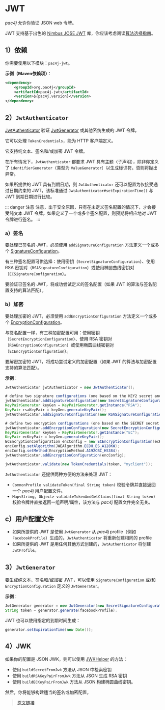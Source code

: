 # JWT

*pac4j* 允许你验证 JSON web 令牌。

JWT 支持基于出色的 [Nimbus JOSE JWT](http://connect2id.com/products/nimbus-jose-jwt) 库，你应该考虑阅读[算法选择指南](http://connect2id.com/products/nimbus-jose-jwt/algorithm-selection-guide)。

## 1）依赖

你需要使用以下模块：`pac4j-jwt`。

**示例（Maven依赖项）**：

```xml
<dependency>
    <groupId>org.pac4j</groupId>
    <artifactId>pac4j-jwt</artifactId>
    <version>${pac4j.version}</version>
</dependency>
```

## 2）`JwtAuthenticator`

[JwtAuthenticator](https://github.com/pac4j/pac4j/blob/master/pac4j-jwt/src/main/java/org/pac4j/jwt/credentials/authenticator/JwtAuthenticator.java) 验证 [JwtGenerator](https://github.com/pac4j/pac4j/blob/master/pac4j-jwt/src/main/java/org/pac4j/jwt/profile/JwtGenerator.java) 或其他系统生成的 JWT 令牌。

它可以处理 `TokenCredentials`，能为 HTTP 客户端定义。

它支持纯文本、签名和/或加密 JWT 令牌。

在所有情况下，`JwtAuthenticator` 都要求 JWT 具有主题（子声明），除非你定义了 `identifierGenerator`（类型为 `ValueGenerator`）以生成标识符。否则将抛出异常。

如果所提供的 JWT 具有到期日期，则 `JwtAuthenticator` 还可以配置为仅接受通过日期约束的 JWT，该标准通过 `JwtAuthenticator#setExpirationTime()` 与 JWT 到期日期进行比较。

::: danger 注意
注意，出于安全原因，只有在未定义签名配置的情况下，才会接受纯文本 JWT 令牌。如果定义了一个或多个签名配置，则预期将相应地对 JWT 令牌进行签名。
:::

### a）签名

要处理已签名的 JWT，必须使用 `addSignatureConfiguration` 方法定义一个或多个 [SignatureConfiguration](https://github.com/pac4j/pac4j/blob/master/pac4j-jwt/src/main/java/org/pac4j/jwt/config/signature/SignatureConfiguration.java)。

有三种签名配置可供选择：使用密钥（`SecretSignatureConfiguration`）、使用 RSA 密钥对（`RSASignatureConfiguration`）或使用椭圆曲线密钥对（`ECSignatureConfiguration`）。

要验证已签名的 JWT，将成功尝试定义的签名配置（如果 JWT 的算法与签名配置支持的算法匹配）。

### b）加密

要处理加密的 JWT，必须使用 `addEncryptionConfiguration` 方法定义一个或多个 [EncryptionConfiguration](https://github.com/pac4j/pac4j/blob/master/pac4j-jwt/src/main/java/org/pac4j/jwt/config/encryption/EncryptionConfiguration.java)。

与签名配置一样，有三种加密配置可用：使用密钥（`SecretEncryptionConfiguration`）、使用 RSA 密钥对（`RSAEncryptionConfiguration`）或使用椭圆曲线密钥对（`ECEncryptionConfiguration`）。

要解密加密的 JWT，将成功尝试定义的加密配置（如果 JWT 的算法与加密配置支持的算法匹配）。

**示例**：

```java
JwtAuthenticator jwtAuthenticator = new JwtAuthenticator();

# define two signature configurations (one based on the KEY2 secret and the other one based on a generated RSA key pair)
jwtAuthenticator.addSignatureConfiguration(new SecretSignatureConfiguration(KEY2));
KeyPairGenerator keyGen = KeyPairGenerator.getInstance("RSA");
KeyPair rsaKeyPair = keyGen.generateKeyPair();
jwtAuthenticator.addSignatureConfiguration(new RSASignatureConfiguration(rsaKeyPair));

# define two encryption configurations (one based on the SECRET secret and the other one based on a generated elliptic curve key pair)
jwtAuthenticator.addEncryptionConfiguration(new SecretEncryptionConfiguration(SECRET));
KeyPairGenerator keyGen = KeyPairGenerator.getInstance("EC");
KeyPair ecKeyPair = keyGen.generateKeyPair();
ECEncryptionConfiguration encConfig = new ECEncryptionConfiguration(ecKeyPair);
encConfig.setAlgorithm(JWEAlgorithm.ECDH_ES_A128KW);
encConfig.setMethod(EncryptionMethod.A192CBC_HS384);
jwtAuthenticator.addEncryptionConfiguration(encConfig);

jwtAuthenticator.validate(new TokenCredentials(token, "myclient"));
```

`JwtAuthenticator` 还提供两种方便的方法来处理 JWT：

- `CommonProfile validateToken(final String token)` 校验令牌并直接返回一个 *pac4j* 用户配置文件。
- `Map<String, Object> validateTokenAndGetClaims(final String token)` 校验令牌并直接返回一组声明/属性，该方法与 *pac4j* 配置文件完全无关。

## c）用户配置文件

- 如果所提供的 JWT 是使用 `JwtGenerator` 从 *pac4j* profile（例如 `FacebookProfile`）生成的，`JwtAuthenticator` 将重新创建相同的 profile
- 如果所提供的 JWT 是用任何其他方式创建的，`JwtAuthenticator` 将创建 `JwtProfile`。

## 3）`JwtGenerator`

要生成纯文本、签名和/或加密 JWT，可以使用 `SignatureConfiguration` 或/和 `EncryptionConfiguration` 定义的 `JwtGenerator`。

**示例**：

```java
JwtGenerator generator = new JwtGenerator(new SecretSignatureConfiguration(SECRET), new SecretEncryptionConfiguration(SECRET));
String token = generator.generate(facebookProfile);
```

JWT 也可以使用指定的到期时间生成：

```java
generator.setExpirationTime(new Date());
```

## 4）JWK

如果你的配置是 JSON JWK，则可以使用 [JWKHelper](https://github.com/pac4j/pac4j/tree/master/pac4j-jwt/src/main/java/org/pac4j/jwt/util/JWKHelper.java) 的方法：

- 使用 `buildSecretFromJwk` 方法从 JSON 中检索密钥
- 使用 `buildRSAKeyPairFromJwk` 方法从 JSON 生成 RSA 密钥
- 使用 `buildECKeyPairFromJwk` 方法从 JSON 构建椭圆曲线密钥。

然后，你将能够构建适当的签名或加密配置。

> [原文链接](https://www.pac4j.org/4.5.x/docs/authenticators/jwt.html)
